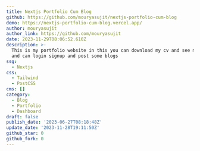 ```yaml
---
title: Nextjs Portfolio Cum Blog
github: https://github.com/mouryasujit/nextjs-portfolio-cum-blog
demo: https://nextjs-portfolio-cum-blog.vercel.app/
author: mouryasujit
author_link: https://github.com/mouryasujit
date: 2023-11-29T08:06:52.610Z
description: >-
  This is my portfolio website in this you can download my cv and see my work
  and can login signup and post some blogs
ssg:
  - Nextjs
css:
  - Tailwind
  - PostCSS
cms: []
category:
  - Blog
  - Portfolio
  - Dashboard
draft: false
publish_date: '2023-06-27T08:18:48Z'
update_date: '2023-11-28T19:11:50Z'
github_star: 0
github_fork: 0
---
```

